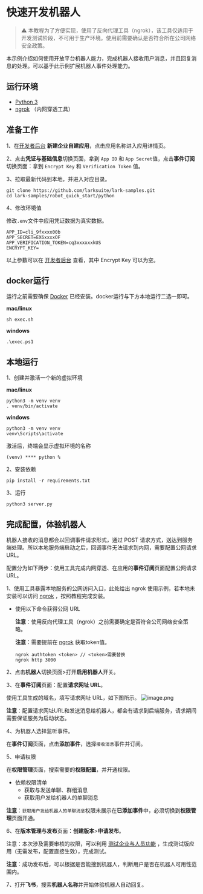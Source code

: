 # 快速开发机器人

> ⚠️ 本教程为了方便实现，使用了反向代理工具（ngrok），该工具仅适用于开发测试阶段，不可用于生产环境。使用前需要确认是否符合所在公司网络安全政策。


本示例介绍如何使用开放平台机器人能力，完成机器人接收用户消息，并且回复消息的处理。可以基于此示例扩展机器人事件处理能力。

## 运行环境

- [Python 3](https://www.python.org/)
- [ngrok](https://ngrok.com/download) （内网穿透工具）

## 准备工作

1、在[开发者后台](https://open.feishu.cn/app/) **新建企业自建应用**，点击应用名称进入应用详情页。

2、点击**凭证与基础信息**切换页面，拿到 `App ID` 和 `App Secret`值，点击**事件订阅**切换页面：拿到 `Encrypt Key`
和 `Verification Token` 值。

3、拉取最新代码到本地，并进入对应目录。

  ```commandline
  git clone https://github.com/larksuite/lark-samples.git
  cd lark-samples/robot_quick_start/python
  ```

4、修改环境值

修改`.env`文件中应用凭证数据为真实数据。

  ```text
  APP_ID=cli_9fxxxx00b
  APP_SECRET=EX6xxxxOF
  APP_VERIFICATION_TOKEN=cq3xxxxxxkUS
  ENCRYPT_KEY=
  ```

以上参数可以在 [开发者后台](https://open.feishu.cn/app) 查看，其中 Encrypt Key 可以为空。

## docker运行

运行之前需要确保 [Docker](https://www.docker.com/) 已经安装。docker运行与下方本地运行二选一即可。

**mac/linux**

```commandline
sh exec.sh
```

**windows**

```
.\exec.ps1
```

## 本地运行

1、创建并激活一个新的虚拟环境

**mac/linux**

```commandline
python3 -m venv venv
. venv/bin/activate
```

**windows**

```commandline
python3 -m venv venv
venv\Scripts\activate
```

激活后，终端会显示虚拟环境的名称

```
(venv) **** python %
```

2、安装依赖

```
pip install -r requirements.txt
```     

3、运行

```
python3 server.py
```

## 完成配置，体验机器人

机器人接收的消息都会以回调事件请求形式，通过 POST 请求方式，送达到服务端处理。所以本地服务端启动之后，回调事件无法请求到内网，需要配置公网请求
URL。

配置分为如下两步：使用工具完成内网穿透、在应用的**事件订阅**页面配置公网请求 URL。

1、使用工具暴露本地服务的公网访问入口，此处给出 ngrok 使用示例，若本地未安装可以访问 [ngrok](https://ngrok.com/download)
，按照教程完成安装。

- 使用以下命令获得公网 URL

  **注意**：使用反向代理工具（ngrok）之前需要确定是否符合公司网络安全策略。

  **注意**：需要提前在 [ngrok](https://dashboard.ngrok.com/signup) 获取token值。

  ```
  ngrok authtoken <token> // <token>需要替换
  ngrok http 3000
  ```

2、点击**机器人**切换页面>打开**启用机器人**开关。

3、在**事件订阅**页面：配置**请求网址 URL**。

使用工具生成的域名，填写请求网址 URL，如下图所示。
![image.png](https://sf3-cn.feishucdn.com/obj/open-platform-opendoc/336d89fde0b7a5313ce9f90951cce581_nupZP6M8bb.png)

**注意**：配置请求网址URL和发送消息给机器人，都会有请求到后端服务，请求期间需要保证服务为启动状态。

4、为机器人选择监听事件。

在**事件订阅**页面，点击**添加事件**，选择`接收消息`事件并订阅。

5、申请权限

在**权限管理**页面，搜索需要的**权限配置**，并开通权限。

- 依赖权限清单
    - 获取与发送单聊、群组消息
    - 获取用户发给机器人的单聊消息

**注意**：`获取用户发给机器人的单聊消息`权限未展示在**已添加事件**中，必须切换到**权限管理**页面开通。

6、在**版本管理与发布**页面：**创建版本**>**申请发布**。

注意：本次涉及需要审核的权限，可以利用 [测试企业与人员功能](https://open.feishu.cn/document/home/introduction-to-custom-app-development/testing-enterprise-and-personnel-functions)
，生成测试版应用（无需发布，配置直接生效），完成测试。

**注意**：成功发布后，可以根据是否能搜到机器人，判断用户是否在机器人可用性范围内。

7、打开**飞书**，搜索**机器人名称**并开始体验机器人自动回复。
